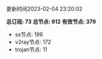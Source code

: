 更新时间2023-02-04 23:20:02

**总订阅: 73**
**总节点: 912**
**有效节点: 379**
- ss节点: 196
- v2ray节点: 172
- trojan节点: 11
